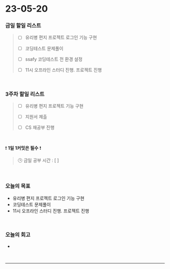 # 23-05-20
### 금일 할일 리스트
> - [ ]  유리병 편지 프로젝트 로그인 기능 구현
>
> - [ ]  코딩테스트 문제풀이
>
> - [ ]  ssafy 코딩테스트 전 환경 설정
>
> - [ ]  11시 오프라인 스터디 진행. 프로젝트 진행


<br/>

### 3주차 할일 리스트  
> - [ ]  유리병 편지 프로젝트 기능 구현
>
> - [ ]  지원서 제출
>
> - [ ]  CS 재공부 진행

<br/>

❗ **1일 1커밋은 필수** ❗
> 🕒 금일 공부 시간 : [ ]
  
<br/>

### 오늘의 목표
- 유리병 편지 프로젝트 로그인 기능 구현
- 코딩테스트 문제풀이
- 11시 오프라인 스터디 진행. 프로젝트 진행

<br>

### 오늘의 회고
- 

<br/>

------------  
